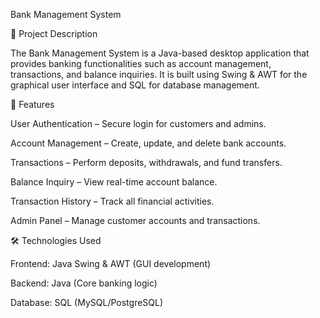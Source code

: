 Bank Management System

📌 Project Description

The Bank Management System is a Java-based desktop application that provides banking functionalities such as account management, transactions, and balance inquiries. It is built using Swing & AWT for the graphical user interface and SQL for database management.

🚀 Features

User Authentication – Secure login for customers and admins.

Account Management – Create, update, and delete bank accounts.

Transactions – Perform deposits, withdrawals, and fund transfers.

Balance Inquiry – View real-time account balance.

Transaction History – Track all financial activities.

Admin Panel – Manage customer accounts and transactions.

🛠️ Technologies Used

Frontend: Java Swing & AWT (GUI development)

Backend: Java (Core banking logic)

Database: SQL (MySQL/PostgreSQL)


